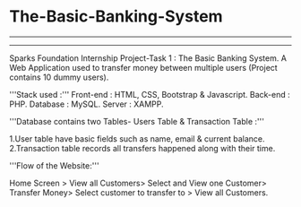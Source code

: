 # The-Basic-Banking-System
---
---

Sparks Foundation Internship Project-Task 1 : The Basic Banking System.
A Web Application used to transfer money between multiple users (Project contains 10 dummy users).

'''Stack used :''' Front-end : HTML, CSS, Bootstrap & Javascript. Back-end : PHP. Database : MySQL. Server : XAMPP.

'''Database contains two Tables- Users Table & Transaction Table :'''

1.User table have basic fields such as name, email & current balance.
2.Transaction table records all transfers happened along with their time.

'''Flow of the Website:'''

Home Screen > View all Customers> Select and View one Customer> Transfer Money> Select customer to transfer to > View all Customers.

